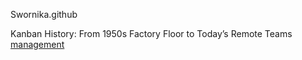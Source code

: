 Swornika.github

Kanban History: From 1950s Factory Floor to Today’s Remote Teams
[management](https://www.toptal.com/project-managers/scaled-agile-framework/safe-best-practices)
